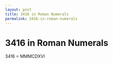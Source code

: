 ```yaml
---
layout: post
title: 3416 in Roman Numerals
permalink: 3416-in-roman-numerals
---
```


# 3416 in Roman Numerals

3416 = MMMCDXVI
